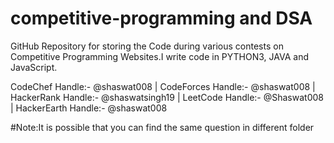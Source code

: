 # competitive-programming and DSA
GitHub Repository for storing the Code during various contests on Competitive Programming Websites.I write code in PYTHON3, JAVA and JavaScript. 

CodeChef Handle:- @shaswat008 | CodeForces Handle:- @shaswat008 | HackerRank Handle:- @shaswatsingh19 | LeetCode Handle:- @Shaswat008  | HackerEarth Handle:- @shaswat008

#Note:It is possible that you can find the same question in different folder
